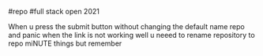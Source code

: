 #repo #full stack open 2021 

When u press the submit button without changing the default name repo and panic when the link is not working well u neeed to rename  repository to repo miNUTE things but
remember

